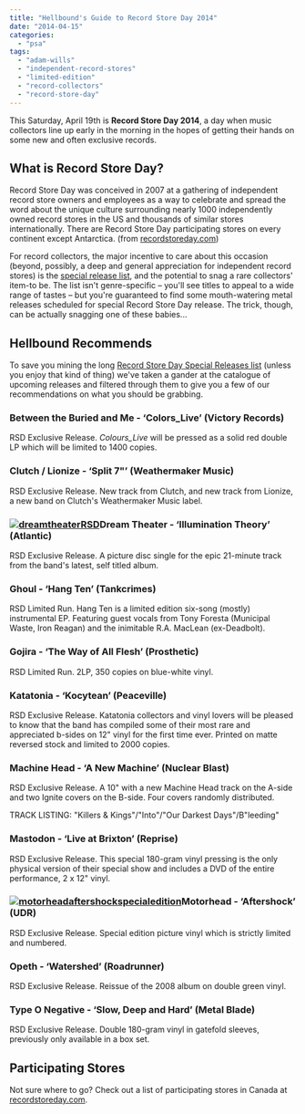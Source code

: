 ```yaml
---
title: "Hellbound's Guide to Record Store Day 2014"
date: "2014-04-15"
categories: 
  - "psa"
tags: 
  - "adam-wills"
  - "independent-record-stores"
  - "limited-edition"
  - "record-collectors"
  - "record-store-day"
---
```


This Saturday, April 19th is **Record Store Day 2014**, a day when music collectors line up early in the morning in the hopes of getting their hands on some new and often exclusive records.

## What is Record Store Day?

Record Store Day was conceived in 2007 at a gathering of independent record store owners and employees as a way to celebrate and spread the word about the unique culture surrounding nearly 1000 independently owned record stores in the US and thousands of similar stores internationally. There are Record Store Day participating stores on every continent except Antarctica. (from [recordstoreday.com](http://www.recordstoreday.com/))

For record collectors, the major incentive to care about this occasion (beyond, possibly, a deep and general appreciation for independent record stores) is the [special release list](http://www.recordstoreday.com/SpecialReleases), and the potential to snag a rare collectors' item-to be. The list isn't genre-specific – you'll see titles to appeal to a wide range of tastes – but you're guaranteed to find some mouth-watering metal releases scheduled for special Record Store Day release. The trick, though, can be actually snagging one of these babies...

## Hellbound Recommends

To save you mining the long [Record Store Day Special Releases list](http://www.recordstoreday.com/SpecialReleases) (unless you enjoy that kind of thing) we've taken a gander at the catalogue of upcoming releases and filtered through them to give you a few of our recommendations on what you should be grabbing.

### Between the Buried and Me - ‘Colors\_Live’ (Victory Records)

RSD Exclusive Release. _Colours\_Live_ will be pressed as a solid red double LP which will be limited to 1400 copies.

### Clutch / Lionize - ‘Split 7"’ (Weathermaker Music)

RSD Exclusive Release. New track from Clutch, and new track from Lionize, a new band on Clutch's Weathermaker Music label.

### [![dreamtheaterRSD](https://hellbound.ca/wp-content/uploads/2014/04/dreamtheaterRSD-300x300.jpeg)](https://hellbound.ca/wp-content/uploads/2014/04/dreamtheaterRSD.jpeg)Dream Theater - ‘Illumination Theory’ (Atlantic)

RSD Exclusive Release. A picture disc single for the epic 21-minute track from the band's latest, self titled album.

### Ghoul - ‘Hang Ten’ (Tankcrimes)

RSD Limited Run. Hang Ten is a limited edition six-song (mostly) instrumental EP. Featuring guest vocals from Tony Foresta (Municipal Waste, Iron Reagan) and the inimitable R.A. MacLean (ex-Deadbolt).

### Gojira - ‘The Way of All Flesh’ (Prosthetic)

RSD Limited Run. 2LP, 350 copies on blue-white vinyl.

### Katatonia - ‘Kocytean’ (Peaceville)

RSD Exclusive Release. Katatonia collectors and vinyl lovers will be pleased to know that the band has compiled some of their most rare and appreciated b-sides on 12" vinyl for the first time ever. Printed on matte reversed stock and limited to 2000 copies.

### Machine Head - ‘A New Machine’ (Nuclear Blast)

RSD Exclusive Release. A 10" with a new Machine Head track on the A-side and two Ignite covers on the B-side. Four covers randomly distributed.

TRACK LISTING: "Killers & Kings"/"Into"/"Our Darkest Days"/B"leeding"

### Mastodon - ‘Live at Brixton’ (Reprise)

RSD Exclusive Release. This special 180-gram vinyl pressing is the only physical version of their special show and includes a DVD of the entire performance, 2 x 12" vinyl.

### [![motorheadaftershockspecialedition](https://hellbound.ca/wp-content/uploads/2014/04/motorheadaftershockspecialedition-300x240.jpg)](https://hellbound.ca/wp-content/uploads/2014/04/motorheadaftershockspecialedition.jpg)Motorhead - ‘Aftershock’ (UDR)

RSD Exclusive Release. Special edition picture vinyl which is strictly limited and numbered.

### Opeth - ‘Watershed’ (Roadrunner)

RSD Exclusive Release. Reissue of the 2008 album on double green vinyl.

### Type O Negative - ‘Slow, Deep and Hard’ (Metal Blade)

RSD Exclusive Release. Double 180-gram vinyl in gatefold sleeves, previously only available in a box set.

## Participating Stores

Not sure where to go? Check out a list of participating stores in Canada at [recordstoreday.com](http://recordstoreday.com/Venues?country=Canada).
